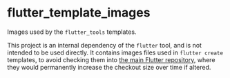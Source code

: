 # flutter\_template\_images

Images used by the `flutter_tools` templates.

This project is an internal dependency of the `flutter` tool, and is
not intended to be used directly. It contains images files used in
`flutter create` templates, to avoid checking them into [the main
Flutter repository](https://github.com/flutter/flutter), where they would
permanently increase the checkout size over time if altered.

